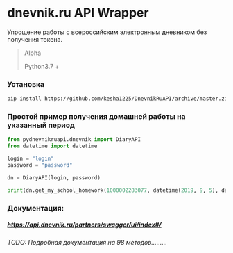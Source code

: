 # dnevnik.ru API Wrapper 
Упрощение работы с всероссийским электронным дневником без получения 
токена.

> Alpha
>
> Python3.7 +
### Установка
```bash
pip install https://github.com/kesha1225/DnevnikRuAPI/archive/master.zip --upgrade
```
### Простой пример получения домашней работы на указанный период
```python
from pydnevnikruapi.dnevnik import DiaryAPI
from datetime import datetime

login = "login"
password = "password"

dn = DiaryAPI(login, password)

print(dn.get_my_school_homework(1000002283077, datetime(2019, 9, 5), datetime(2019, 9, 15)))
```
### Документация:

##### https://api.dnevnik.ru/partners/swagger/ui/index#/

*TODO: Подробная документация на 98 методов.........*
